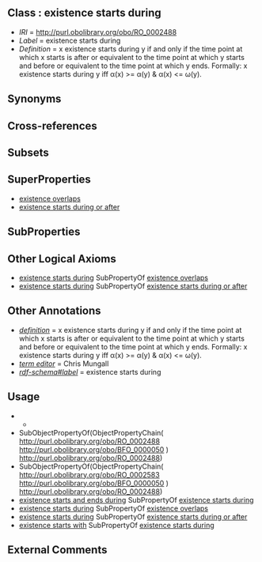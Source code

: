 
## Class : existence starts during

 * *IRI* = http://purl.obolibrary.org/obo/RO_0002488
 * *Label* = existence starts during
 * *Definition* = x existence starts during y if and only if the time point at which x starts is after or equivalent to the time point at which y starts and before or equivalent to the time point at which y ends. Formally: x existence starts during y iff α(x) >= α(y) & α(x) <= ω(y).

## Synonyms


## Cross-references


## Subsets


## SuperProperties

 * [existence overlaps](../../RO/90/RO_0002490.md)
 * [existence starts during or after](../../RO/96/RO_0002496.md)

## SubProperties


## Other Logical Axioms

 * [existence starts during](../../RO/88/RO_0002488.md) SubPropertyOf [existence overlaps](../../RO/90/RO_0002490.md)
 * [existence starts during](../../RO/88/RO_0002488.md) SubPropertyOf [existence starts during or after](../../RO/96/RO_0002496.md)

## Other Annotations

 * *[definition](../../IAO/15/IAO_0000115.md)* = x existence starts during y if and only if the time point at which x starts is after or equivalent to the time point at which y starts and before or equivalent to the time point at which y ends. Formally: x existence starts during y iff α(x) >= α(y) & α(x) <= ω(y).
 * *[term editor](../../IAO/17/IAO_0000117.md)* = Chris Mungall
 * *[rdf-schema#label](../../el/rdf-schema#label.md)* = existence starts during

## Usage

 * -
 * SubObjectPropertyOf(ObjectPropertyChain( <http://purl.obolibrary.org/obo/RO_0002488> <http://purl.obolibrary.org/obo/BFO_0000050> ) <http://purl.obolibrary.org/obo/RO_0002488>)
 * SubObjectPropertyOf(ObjectPropertyChain( <http://purl.obolibrary.org/obo/RO_0002583> <http://purl.obolibrary.org/obo/BFO_0000050> ) <http://purl.obolibrary.org/obo/RO_0002488>)
 * [existence starts and ends during](../../RO/91/RO_0002491.md) SubPropertyOf [existence starts during](../../RO/88/RO_0002488.md)
 * [existence starts during](../../RO/88/RO_0002488.md) SubPropertyOf [existence overlaps](../../RO/90/RO_0002490.md)
 * [existence starts during](../../RO/88/RO_0002488.md) SubPropertyOf [existence starts during or after](../../RO/96/RO_0002496.md)
 * [existence starts with](../../RO/89/RO_0002489.md) SubPropertyOf [existence starts during](../../RO/88/RO_0002488.md)

## External Comments

